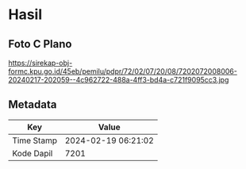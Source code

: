 # Hasil

## Foto C Plano

https://sirekap-obj-formc.kpu.go.id/45eb/pemilu/pdpr/72/02/07/20/08/7202072008006-20240217-202059--4c962722-488a-4ff3-bd4a-c721f9095cc3.jpg


## Metadata

| Key        | Value               |
| ---------- | ------------------- |
| Time Stamp | 2024-02-19 06:21:02 |
| Kode Dapil | 7201                |



